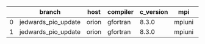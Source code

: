 |    | branch              | host   | compiler   | c_version   | mpi    | m_version   | o_g   | os    | build   | u_pass   | u_fail   | s_pass   | s_fail   | e_pass   | e_fail   |   nuopc_pass |   nuopc_fail | artifacts_hash                           | modified            |
|----|---------------------|--------|------------|-------------|--------|-------------|-------|-------|---------|----------|----------|----------|----------|----------|----------|--------------|--------------|------------------------------------------|---------------------|
|  0 | jedwards_pio_update | orion  | gfortran   | 8.3.0       | mpiuni | none        | O     | Linux | Fail    | fail     | fail     | fail     | fail     | fail     | fail     |            0 |           50 | 6f12a40731fb491d72b5cd6c4797abdaeb469011 | 02/27/2022_19:30:12 |
|  1 | jedwards_pio_update | orion  | gfortran   | 8.3.0       | mpiuni | none        | g     | Linux | Fail    | fail     | fail     | fail     | fail     | fail     | fail     |            0 |           50 | a6401d3e722277aefceda6cfa397195b5a659560 | 02/27/2022_19:30:12 |